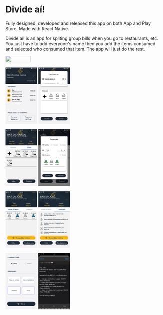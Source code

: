# Divide aí!

Fully designed, developed and released this app on both App and Play Store. Made with React Native.

Divide aí! is an app for spliting group bills when you go to restaurants, etc. You just have to add everyone's name then you add the items consumed and selected who consumed that item. The app will just do the rest.

<img src="https://github.com/caickdias/divideai-public/blob/main/readme-img/IMG_2473(1).gif" width="40%" height="20%"/>

<img src="https://github.com/caickdias/divideai-public/blob/main/readme-img/home-no-table.PNG" width="20%" height="20%"/> <img src="https://github.com/caickdias/divideai-public/blob/main/readme-img/create-table.PNG" width="20%" height="20%"/>

<img src="https://github.com/caickdias/divideai-public/blob/main/readme-img/current-table-items.PNG" width="20%" height="20%"/> <img src="https://github.com/caickdias/divideai-public/blob/main/readme-img/add-item.PNG" width="20%" height="20%"/>

<img src="https://github.com/caickdias/divideai-public/blob/main/readme-img/who-paid.jpeg" width="20%" height="20%"/> <img src="https://github.com/caickdias/divideai-public/blob/main/readme-img/report.jpeg" width="20%" height="20%"/>

<img src="https://github.com/caickdias/divideai-public/blob/main/readme-img/share-info-table.jpeg" width="20%" height="20%"/> <img src="https://github.com/caickdias/divideai-public/blob/main/readme-img/whatsapp-share.jpeg" width="20%" height="20%"/>
